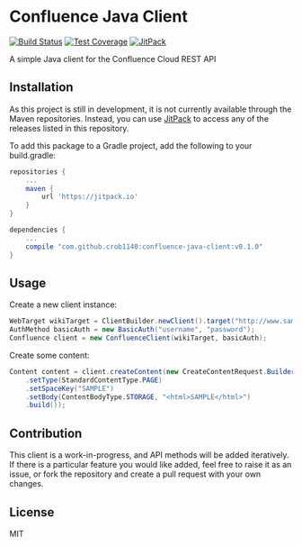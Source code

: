 # Confluence Java Client
[![Build Status](https://travis-ci.org/crob1140/confluence-java-client.svg?branch=master)](https://travis-ci.org/crob1140/confluence-java-client)
[![Test Coverage](https://codecov.io/gh/crob1140/confluence-java-client/branch/master/graph/badge.svg)](https://codecov.io/gh/crob1140/confluence-java-client)
[![JitPack](https://jitpack.io/v/crob1140/confluence-java-client.svg)](https://jitpack.io/#crob1140/confluence-java-client)

A simple Java client for the Confluence Cloud REST API

## Installation
As this project is still in development, it is not currently available through the Maven repositories. Instead, you can use [JitPack](https://jitpack.io/) to access any of the releases listed in this repository.

To add this package to a Gradle project, add the following to your build.gradle:
```groovy
repositories {
    ...
	maven { 
		url 'https://jitpack.io' 
	}
}

dependencies {
    ...
	compile "com.github.crob1140:confluence-java-client:v0.1.0"
}
```

## Usage

Create a new client instance:
```java
WebTarget wikiTarget = ClientBuilder.newClient().target("http://www.sample.atlassian.net/wiki");
AuthMethod basicAuth = new BasicAuth("username", "password");
Confluence client = new ConfluenceClient(wikiTarget, basicAuth);
```

Create some content:
```java
Content content = client.createContent(new CreateContentRequest.Builder()
    .setType(StandardContentType.PAGE)
    .setSpaceKey("SAMPLE")
    .setBody(ContentBodyType.STORAGE, "<html>SAMPLE</html>")
    .build());
```
## Contribution
This client is a work-in-progress, and API methods will be added iteratively.
If there is a particular feature you would like added, feel free to raise it as an issue, or fork the repository and create a pull request with your own changes.
## License
MIT
